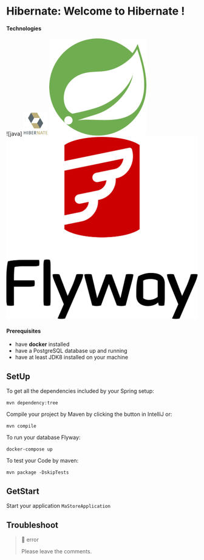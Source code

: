 # Hibernate: Welcome to Hibernate !
#### Technologies
![java]
![hibernate]
![spring]
![flyway]

#### Prerequisites
- have **docker** installed
- have a PostgreSQL database up and running
- have at least JDK8 installed on your machine

## SetUp
To get all the dependencies included by your Spring setup:
```
mvn dependency:tree 
```
Compile your project by Maven by clicking the button in IntelliJ or:
```
mvn compile
``` 
To run your database Flyway:
```
docker-compose up
``` 
To test your Code by maven:
```
mvn package -DskipTests
``` 

## GetStart
Start your application `MaStoreApplication`


## Troubleshoot
> :red_circle: error
> 
> Please leave the comments.

[java basics]: icons/Java.png
[spring]: icons/spring.png
[flyway]: icons/Flyway.png
[hibernate]: icons/hibernate-brand.png
[postgresql]: icons/postgresql.png
